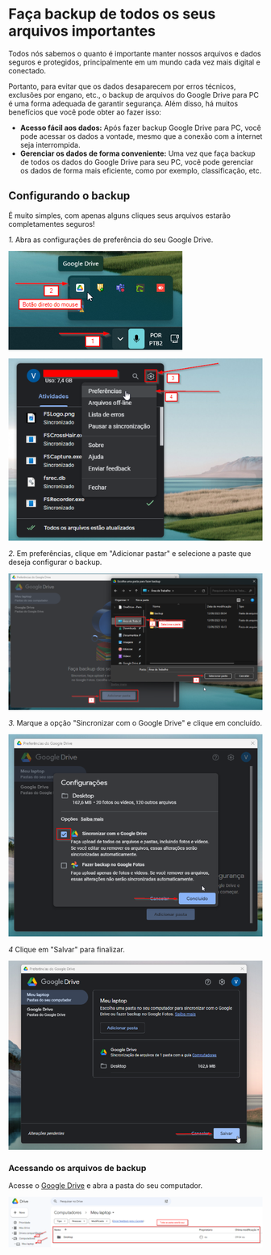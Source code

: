 # Faça backup de todos os seus arquivos importantes

Todos nós sabemos o quanto é importante manter nossos arquivos e dados seguros e protegidos, principalmente em um mundo cada vez mais digital e conectado.

Portanto, para evitar que os dados desaparecem por erros técnicos, exclusões por engano, etc., o backup de arquivos do Google Drive para PC é uma forma adequada de garantir segurança. Além disso, há muitos benefícios que você pode obter ao fazer isso:

- __Acesso fácil aos dados:__ 
Após fazer backup Google Drive para PC, você pode acessar os dados a vontade, mesmo que a conexão com a internet seja interrompida.
- __Gerenciar os dados de forma conveniente:__ 
Uma vez que faça backup de todos os dados do Google Drive para seu PC, você pode gerenciar os dados de forma mais eficiente, como por exemplo, classificação, etc.

## Configurando o backup

É muito simples, com apenas alguns cliques seus arquivos estarão completamentes seguros!

*1.* Abra as configurações de preferência do seu Google Drive.

![drive1](/assets/images/drive1.png#center)

![drive2](/assets/images/drive2.png#center)

*2.* Em preferências, clique em "Adicionar pastar" e selecione a paste que deseja configurar o backup.

![drive3](/assets/images/drive3.png#center)

*3.* Marque a opção "Sincronizar com o Google Drive" e clique em concluído.

![drive4](/assets/images/drive4.png#center)

*4* Clique em "Salvar" para finalizar.

![drive5](/assets/images/drive5.png#center)

### Acessando os arquivos de backup

Acesse o [Google Drive](https://drive.google.com/) e abra a pasta do seu computador.

![drive6](/assets/images/drive6.png#center)